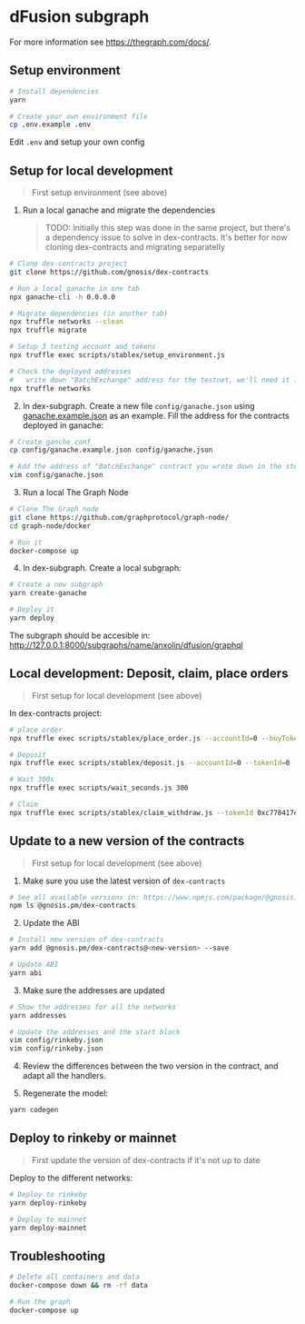 # dFusion subgraph

For more information see https://thegraph.com/docs/.

## Setup environment

```bash
# Install dependencies
yarn

# Create your own environment file
cp .env.example .env
```

Edit `.env` and setup your own config

## Setup for local development
> First setup environment (see above)

1. Run a local ganache and migrate the dependencies
   > TODO: Initially this step was done in the same project, but there's a dependency issue to solve in dex-contracts. It's better for now cloning dex-contracts and migrating separatelly

```bash
# Clone dex-contracts project
git clone https://github.com/gnosis/dex-contracts 

# Run a local ganache in one tab
npx ganache-cli -h 0.0.0.0

# Migrate dependencies (in another tab)
npx truffle networks --clean
npx truffle migrate

# Setup 3 testing account and tokens
npx truffle exec scripts/stablex/setup_environment.js

# Check the deployed addresses
#   write down "BatchExchange" address for the testnet, we'll need it later
npx truffle networks
```

2. In dex-subgraph. Create a new file `config/ganache.json` using [ganache.example.json](.config/ganache.example.json) as an example. Fill the address for the contracts deployed in ganache:

```bash
# Create ganche conf
cp config/ganache.example.json config/ganache.json

# Add the address of "BatchExchange" contract you wrote down in the step (1)
vim config/ganache.json
```

3. Run a local The Graph Node

```bash
# Clone The Graph node
git clone https://github.com/graphprotocol/graph-node/
cd graph-node/docker

# Run it
docker-compose up
```

4. In dex-subgraph. Create a local subgraph:

```bash
# Create a new subgraph
yarn create-ganache

# Deploy it
yarn deploy
```

The subgraph should be accesible in: http://127.0.0.1:8000/subgraphs/name/anxolin/dfusion/graphql

## Local development: Deposit, claim, place orders

> First setup for local development (see above)

In dex-contracts project:

```bash
# place order
npx truffle exec scripts/stablex/place_order.js --accountId=0 --buyToken=1 --sellToken=0 --minBuy=999 --maxSell=2000 --validFor=20

# Deposit
npx truffle exec scripts/stablex/deposit.js --accountId=0 --tokenId=0 --amount=3000

# Wait 300s
npx truffle exec scripts/wait_seconds.js 300

# Claim
npx truffle exec scripts/stablex/claim_withdraw.js --tokenId 0xc778417e063141139fce010982780140aa0cd5ab
```

## Update to a new version of the contracts

> First setup for local development (see above)

1. Make sure you use the latest version of `dex-contracts`
```bash
# See all available versions in: https://www.npmjs.com/package/@gnosis.pm/dex-contracts
npm ls @gnosis.pm/dex-contracts
```

2. Update the ABI

```bash
# Install new version of dex-contracts
yarn add @gnosis.pm/dex-contracts@<new-version> --save

# Update ABI
yarn abi
```

3. Make sure the addresses are updated
```bash
# Show the addresses for all the networks
yarn addresses

# Update the addresses and the start block
vim config/rinkeby.json
vim config/rinkeby.json
```


4. Review the differences between the two version in the contract, and adapt all the handlers.


5. Regenerate the model:

```bash
yarn codegen
```

## Deploy to rinkeby or mainnet

> First update the version of dex-contracts if it's not up to date

Deploy to the different networks:
```bash
# Deploy to rinkeby
yarn deploy-rinkeby

# Deploy to mainnet
yarn deploy-mainnet
```

## Troubleshooting
```bash
# Delete all containers and data
docker-compose down && rm -rf data

# Run the graph
docker-compose up
```